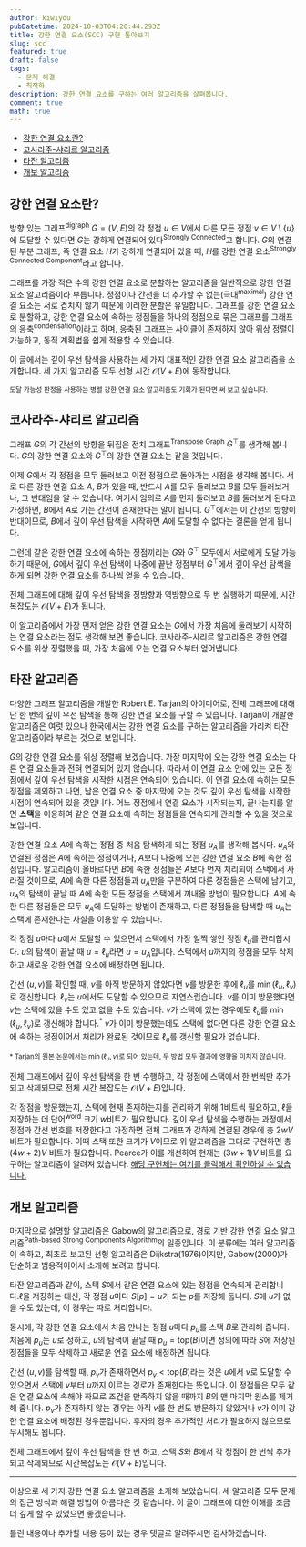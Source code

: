 ```yaml
---
author: kiwiyou
pubDatetime: 2024-10-03T04:20:44.293Z
title: 강한 연결 요소(SCC) 구현 톺아보기
slug: scc
featured: true
draft: false
tags:
  - 문제 해결
  - 최적화
description: 강한 연결 요소를 구하는 여러 알고리즘을 살펴봅니다.
comment: true
math: true
---
```


- [강한 연결 요소란?](#강한-연결-요소란)
- [코사라주-샤리르 알고리즘](#코사라주-샤리르-알고리즘)
- [타잔 알고리즘](#타잔-알고리즘)
- [개보 알고리즘](#개보-알고리즘)

## 강한 연결 요소란?

방향 있는 그래프<sup>digraph</sup> $G = (V, E)$의 각 정점 $u \in V$에서 다른 모든 정점 $v \in V \setminus \{u\}$에 도달할 수 있다면 $G$는 강하게 연결되어 있다<sup>Strongly Connected</sup>고 합니다.
$G$의 연결된 부분 그래프, 즉 연결 요소 $H$가 강하게 연결되어 있을 때, $H$를 강한 연결 요소<sup>Strongly Connected Component</sup>라고 합니다.

그래프를 가장 적은 수의 강한 연결 요소로 분할하는 알고리즘을 일반적으로 강한 연결 요소 알고리즘이라 부릅니다.
정점이나 간선을 더 추가할 수 없는(극대<sup>maximal</sup>) 강한 연결 요소는 서로 겹치지 않기 때문에 이러한 분할은 유일합니다.
그래프를 강한 연결 요소로 분할하고, 강한 연결 요소에 속하는 정점들을 하나의 정점으로 묶은 그래프를 그래프의 응축<sup>condensation</sup>이라고 하며, 응축된 그래프는 사이클이 존재하지 않아 위상 정렬이 가능하고, 동적 계획법을 쉽게 적용할 수 있습니다.

이 글에서는 깊이 우선 탐색을 사용하는 세 가지 대표적인 강한 연결 요소 알고리즘을 소개합니다.
세 가지 알고리즘 모두 선형 시간 $\mathcal{O}(V+E)$에 동작합니다.

<small>도달 가능성 판정을 사용하는 병렬 강한 연결 요소 알고리즘도 기회가 된다면 써 보고 싶습니다.</small>

## 코사라주-샤리르 알고리즘

그래프 $G$의 각 간선의 방향을 뒤집은 전치 그래프<sup>Transpose Graph</sup> $G^\top$를 생각해 봅니다.
$G$의 강한 연결 요소와 $G^\top$의 강한 연결 요소는 같을 것입니다.

이제 $G$에서 각 정점을 모두 둘러보고 이전 정점으로 돌아가는 시점을 생각해 봅니다.
서로 다른 강한 연결 요소 $A$, $B$가 있을 때, 반드시 $A$를 모두 둘러보고 $B$를 모두 둘러보거나, 그 반대임을 알 수 있습니다.
여기서 임의로 $A$를 먼저 둘러보고 $B$를 둘러보게 된다고 가정하면, $B$에서 $A$로 가는 간선이 존재한다는 말이 됩니다.
$G^\top$에서는 이 간선의 방향이 반대이므로, $B$에서 깊이 우선 탐색을 시작하면 $A$에 도달할 수 없다는 결론을 얻게 됩니다.

그런데 같은 강한 연결 요소에 속하는 정점끼리는 $G$와 $G^\top$ 모두에서 서로에게 도달 가능하기 때문에, $G$에서 깊이 우선 탐색이 나중에 끝난 정점부터 $G^\top$에서 깊이 우선 탐색을 하게 되면 강한 연결 요소를 하나씩 얻을 수 있습니다.

전체 그래프에 대해 깊이 우선 탐색을 정방향과 역방향으로 두 번 실행하기 때문에, 시간 복잡도는 $\mathcal{O}(V + E)$가 됩니다.

이 알고리즘에서 가장 먼저 얻은 강한 연결 요소는 $G$에서 가장 처음에 둘러보기 시작하는 연결 요소라는 점도 생각해 보면 좋습니다.
코사라주-샤리르 알고리즘은 강한 연결 요소를 위상 정렬했을 때, 가장 처음에 오는 연결 요소부터 얻어냅니다.

## 타잔 알고리즘

다양한 그래프 알고리즘을 개발한 Robert E. Tarjan의 아이디어로, 전체 그래프에 대해 단 한 번의 깊이 우선 탐색을 통해 강한 연결 요소를 구할 수 있습니다. Tarjan이 개발한 알고리즘은 여럿 있으나 한국에서는 강한 연결 요소를 구하는 알고리즘을 가리켜 타잔 알고리즘이라 부르는 것으로 보입니다.

$G$의 강한 연결 요소를 위상 정렬해 보겠습니다.
가장 마지막에 오는 강한 연결 요소는 다른 연결 요소들과 전혀 연결되어 있지 않습니다.
따라서 이 연결 요소 안에 있는 모든 정점에서 깊이 우선 탐색을 시작한 시점은 연속되어 있습니다.
이 연결 요소에 속하는 모든 정점을 제외하고 나면, 남은 연결 요소 중 마지막에 오는 것도 깊이 우선 탐색을 시작한 시점이 연속되어 있을 것입니다.
어느 정점에서 연결 요소가 시작되는지, 끝나는지를 알면 **스택**을 이용하여 같은 연결 요소에 속하는 정점들을 연속되게 관리할 수 있을 것으로 보입니다.

강한 연결 요소 $A$에 속하는 정점 중 처음 탐색하게 되는 정점 $u_A$를 생각해 봅시다.
$u_A$와 연결된 정점은 $A$에 속하는 정점이거나, $A$보다 나중에 오는 강한 연결 요소 $B$에 속한 정점입니다.
알고리즘이 올바르다면 $B$에 속한 정점들은 $A$보다 먼저 처리되어 스택에서 사라질 것이므로, $A$에 속한 다른 정점들과 $u_A$만을 구분하여 다른 정점들은 스택에 남기고, $u_A$의 탐색이 끝날 때 $A$에 속한 모든 정점을 스택에서 꺼내올 방법이 필요합니다.
$A$에 속한 다른 정점들은 모두 $u_A$에 도달하는 방법이 존재하고, 다른 정점들을 탐색할 때 $u_A$는 스택에 존재한다는 사실을 이용할 수 있습니다.

각 정점 $u$마다 $u$에서 도달할 수 있으면서 스택에서 가장 일찍 쌓인 정점 $\ell_u$를 관리합시다.
$u$의 탐색이 끝날 때 $u = \ell_u$라면 $u = u_A$입니다.
스택에서 $u$까지의 정점을 모두 삭제하고 새로운 강한 연결 요소에 배정하면 됩니다.

간선 $(u, v)$를 확인할 때, $v$를 아직 방문하지 않았다면 $v$를 방문한 후에 $\ell_u$를 $\min(\ell_u, \ell_v)$로 갱신합니다. $\ell_v$는 $u$에서도 도달할 수 있으므로 자연스럽습니다.
$v$를 이미 방문했다면 $v$는 스택에 있을 수도 있고 없을 수도 있습니다.
$v$가 스택에 있는 경우에도 $\ell_u$를 $\min(\ell_u, \ell_v)$로 갱신해야 합니다.<sup>\*</sup>
$v$가 이미 방문했는데도 스택에 없다면 다른 강한 연결 요소에 속하는 정점이어서 처리가 완료된 것이므로 $\ell_u$를 갱신할 필요가 없습니다.

<small>\* Tarjan의 원본 논문에서는 $\min(\ell_u, v)$로 되어 있는데, 두 방법 모두 결과에 영향을 미치지 않습니다.</small>

전체 그래프에서 깊이 우선 탐색을 한 번 수행하고, 각 정점에 스택에서 한 번씩만 추가되고 삭제되므로 전체 시간 복잡도는 $\mathcal{O}(V+E)$입니다.

각 정점을 방문했는지, 스택에 현재 존재하는지를 관리하기 위해 $1$비트씩 필요하고, $\ell$을 저장하는 데 단어<sup>word</sup> 크기 $w$비트가 필요합니다.
깊이 우선 탐색을 수행하는 과정에서 정점과 간선 번호를 저장한다고 가정하면 전체 그래프가 강하게 연결된 경우에 총 $2wV$ 비트가 필요합니다.
이때 스택 또한 크기가 $V$이므로 위 알고리즘을 그대로 구현하면 총 $(4w+2)V$ 비트가 필요합니다.
Pearce가 이를 개선하여 현재는 $(3w+1)V$ 비트를 요구하는 알고리즘이 알려져 있습니다.
[해당 구현체는 여기를 클릭해서 확인하실 수 있습니다.](https://snippets.kiwiyou.dev/scc)

## 개보 알고리즘

마지막으로 설명할 알고리즘은 Gabow의 알고리즘으로, 경로 기반 강한 연결 요소 알고리즘<sup>Path-based Strong Components Algorithm</sup>의 일종입니다.
이 분류에는 여러 알고리즘이 속하고, 최초로 보고된 선형 알고리즘은 Dijkstra(1976)이지만, Gabow(2000)가 단순하고 범용적이어서 소개해 보려고 합니다.

타잔 알고리즘과 같이, 스택 $S$에서 같은 연결 요소에 있는 정점을 연속되게 관리합니다.$\ell$을 저장하는 대신, 각 정점 $u$마다 $S[p] = u$가 되는 $p$를 저장해 둡니다.
$S$에 $u$가 없을 수도 있는데, 이 경우는 따로 처리합니다.

동시에, 각 강한 연결 요소에서 처음 만나는 정점 $u$마다 $p_u$를 스택 $B$로 관리해 줍니다.
처음에 $p_u$는 $u$로 정하고, $u$의 탐색이 끝날 때 $p_u = \mathrm{top}(B)$이면 정의에 따라 $S$에 저장된 정점들을 모두 삭제하고 새로운 연결 요소에 배정하면 됩니다.

간선 $(u, v)$를 탐색할 때, $p_v$가 존재하면서 $p_v \lt \mathrm{top}(B)$라는 것은 $u$에서 $v$로 도달할 수 있으면서 스택에 $v$부터 $u$까지 이르는 경로가 존재한다는 뜻입니다.
이 정점들은 모두 같은 연결 요소에 속해야 하므로 조건을 만족하지 않을 때까지 $B$의 맨 마지막 원소를 제거해 줍니다.
$p_v$가 존재하지 않는 경우는 아직 $v$를 한 번도 방문하지 않았거나 $v$가 이미 강한 연결 요소에 배정된 경우뿐입니다. 후자의 경우 추가적인 처리가 필요하지 않으므로 무시해도 됩니다.

전체 그래프에서 깊이 우선 탐색을 한 번 하고, 스택 $S$와 $B$에서 각 정점이 한 번씩 추가되고 삭제되므로 시간복잡도는 $\mathcal{O}(V + E)$입니다.

---

이상으로 세 가지 강한 연결 요소 알고리즘을 소개해 보았습니다. 세 알고리즘 모두 문제의 접근 방식과 해결 방법이 아름다운 것 같습니다. 이 글이 그래프에 대한 이해를 조금 더 깊게 할 수 있었으면 좋겠습니다.

틀린 내용이나 추가할 내용 등이 있는 경우 댓글로 알려주시면 감사하겠습니다.

